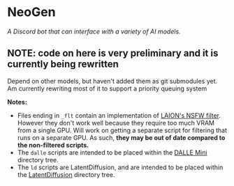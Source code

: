 # NeoGen
*A Discord bot that can interface with a variety of AI models.*

## NOTE: code on here is very preliminary and it is currently being rewritten
Depend on other models, but haven't added them as git submodules yet.
Am currently rewriting most of it to support a priority queuing system

**Notes:**
- Files ending in `_flt` contain an implementation of [LAION's NSFW filter](https://github.com/LAION-AI/CLIP-based-NSFW-Detector). However they don't work well because they require too much VRAM from a single GPU. Will work on getting a separate script for filtering that runs on a separate GPU.
As such, **they may be out of date compared to the non-filtered scripts.**
- The `dalle` scripts are intended to be placed within the [DALLE Mini](https://github.com/borisdayma/dalle-mini) directory tree.
- The `ld` scripts are LatentDiffusion, and are intended to be placed within the [LatentDiffusion](https://github.com/CompVis/latent-diffusion) directory tree.
